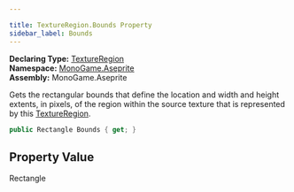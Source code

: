 ```yaml
---

title: TextureRegion.Bounds Property
sidebar_label: Bounds
---
```

**Declaring Type:** [TextureRegion](../)  
**Namespace:** [MonoGame.Aseprite](../../)  
**Assembly:** MonoGame.Aseprite

Gets the rectangular bounds that define the location and width and height extents, in pixels, of the region within the source texture that is represented by this [TextureRegion](../).

```csharp
public Rectangle Bounds { get; }
```

## Property Value

Rectangle


